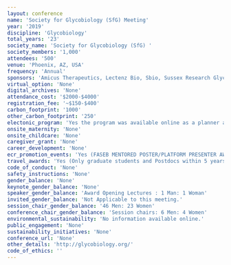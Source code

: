 ```yaml
---
layout: conference 
name: 'Society for Glycobiology (SfG) Meeting'
year: '2019'
discipline: 'Glycobiology'
total_years: '23'
society_name: 'Society for Glycobiology (SfG) '
society_members: '1,000'
attendees: '500'
venue: 'Phoenix, AZ, USA'
frequency: 'Annual'
sponsors: 'Amicus Therapeutics, Lectenz Bio, Sbio, Sussex Research Glycosylation & Glycodesign, Avanti Polar Lipids Inc., Biosynth Carbosynth, Caisson, Glyco Analystics, Glyco Expression Technologies, GlycoT therapeutics, IBEX Pharmaceuticals Inc., LimmaTech Biologics, NG™, Omicron Biochemicals Inc., TCI AMERICA, Thermo Fisher Scientific, Z Biotech, Oxford University Press'
virtual_option: 'None'
digital_archives: 'None'
attendance_cost: '$2000-$4000'
registration_fee: '~$150-$400'
carbon_footprint: '1000'
other_carbon_footprint: '250'
electonic_program: 'Yes the program was available online as a planner and a .pdf file.'
onsite_maternity: 'None'
onsite_childcare: 'None'
caregiver_grant: 'None'
career_development: 'None'
ecr_promotion_events: 'Yes (FASEB MENTORED POSTER/PLATFORM PRESENTER AWARDS: FASEB is offering awards for eligible underrepresented*** students and postdoctoral/clinical trainee fellows to help defray meeting registration and/or travel-related expenses associated with attending the SfG Annual Meeting. These funds are meant to defray the cost of meeting registration, lodging, air/ground transportation expenses, and per diem allowance (if applicable). Full-time undergraduate/graduate/medical students and postdoctoral/clinical trainee fellows (who are identified as being from a group considered underrepresented in the biomedical, clinical and behavioral sciences) are eligible to apply for the trainee awards)'
travel_awards: 'Yes (Only graduate students and Postdocs within 5 years of receiving their PhD are eligible)'
code_of_conduct: 'None'
safety_instructions: 'None'
gender_balance: 'None'
keynote_gender_balance: 'None'
speaker_gender_balance: 'Award Opening Lectures : 1 Man: 1 Woman'
invited_gender_balance: 'Not Applicable to this meeting.'
session_chair_gender_balance: '46 Men: 23 Women'
conference_chair_gender_balance: 'Session chairs: 6 Men: 4 Women'
environmental_sustainability: 'No information available online.'
public_engagement: 'None'
sustainability_initiatives: 'None'
conference_url: 'None'
other_details: 'http://glycobiology.org/'
code_of_ethics: ''
---
```


